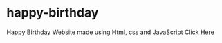 # happy-birthday
Happy Birthday Website made using Html, css and JavaScript
<a href="https://programmergaurav.me/happy-birthday/?name=Gaurav" target="blank">Click Here</a>

